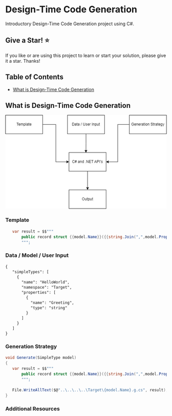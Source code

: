# Design-Time Code Generation
Introductory Design-Time Code Generation project using C#. 

## Give a Star! :star:

If you like or are using this project to learn or start your solution, please give it a star. Thanks!

## Table of Contents
- [What is Design-Time Code Generation](#whatisit)

  

## What is Design-Time Code Generation

 <img src="images/code-generation-1.jpg" />


 ### Template

 ```csharp
    var result = $$"""
        public record struct {{model.Name}}({{string.Join(",",model.Properties.Select(x => $"{x.Type} {x.Name}"))}});
        """;
 ```

 ### Data / Model / User Input
 ```data
{
    "simpleTypes": [
      {
        "name": "HelloWorld",
        "namespace": "Target",
        "properties": [
          {
            "name": "Greeting",
            "type": "string"
          }
        ]
      }
    ]
}
 ```

 ### Generation Strategy
 ```csharp
void Generate(SimpleType model)
{    
    var result = $$"""
        public record struct {{model.Name}}({{string.Join(",",model.Properties.Select(x => $"{x.Type} {x.Name}"))}});
        """;

    File.WriteAllText($@"..\..\..\..\Target\{model.Name}.g.cs", result);
}
 ```

### Additional Resources
